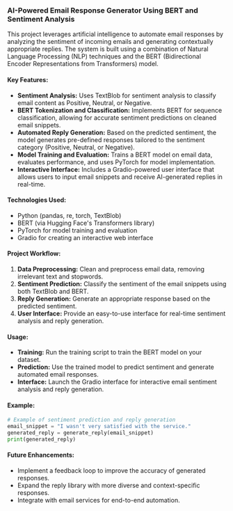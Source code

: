 ### AI-Powered Email Response Generator Using BERT and Sentiment Analysis

This project leverages artificial intelligence to automate email responses by analyzing the sentiment of incoming emails and generating contextually appropriate replies. The system is built using a combination of Natural Language Processing (NLP) techniques and the BERT (Bidirectional Encoder Representations from Transformers) model.

#### Key Features:
- **Sentiment Analysis:** Uses TextBlob for sentiment analysis to classify email content as Positive, Neutral, or Negative.
- **BERT Tokenization and Classification:** Implements BERT for sequence classification, allowing for accurate sentiment predictions on cleaned email snippets.
- **Automated Reply Generation:** Based on the predicted sentiment, the model generates pre-defined responses tailored to the sentiment category (Positive, Neutral, or Negative).
- **Model Training and Evaluation:** Trains a BERT model on email data, evaluates performance, and uses PyTorch for model implementation.
- **Interactive Interface:** Includes a Gradio-powered user interface that allows users to input email snippets and receive AI-generated replies in real-time.

#### Technologies Used:
- Python (pandas, re, torch, TextBlob)
- BERT (via Hugging Face's Transformers library)
- PyTorch for model training and evaluation
- Gradio for creating an interactive web interface

#### Project Workflow:
1. **Data Preprocessing:** Clean and preprocess email data, removing irrelevant text and stopwords.
2. **Sentiment Prediction:** Classify the sentiment of the email snippets using both TextBlob and BERT.
3. **Reply Generation:** Generate an appropriate response based on the predicted sentiment.
4. **User Interface:** Provide an easy-to-use interface for real-time sentiment analysis and reply generation.

#### Usage:
- **Training:** Run the training script to train the BERT model on your dataset.
- **Prediction:** Use the trained model to predict sentiment and generate automated email responses.
- **Interface:** Launch the Gradio interface for interactive email sentiment analysis and reply generation.

#### Example:
```python
# Example of sentiment prediction and reply generation
email_snippet = "I wasn't very satisfied with the service."
generated_reply = generate_reply(email_snippet)
print(generated_reply)
```

#### Future Enhancements:
- Implement a feedback loop to improve the accuracy of generated responses.
- Expand the reply library with more diverse and context-specific responses.
- Integrate with email services for end-to-end automation.
